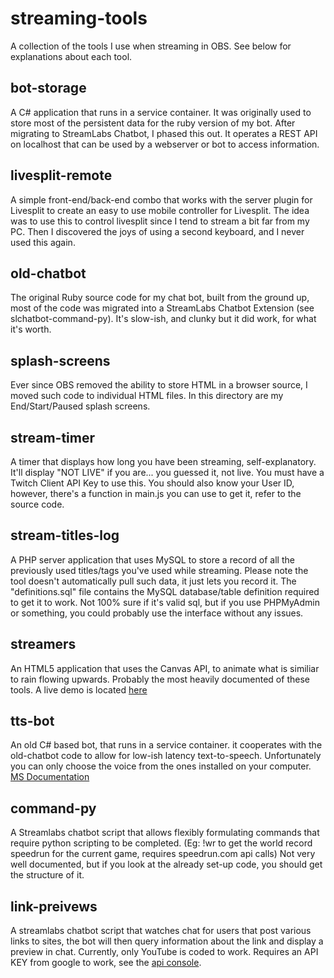 # streaming-tools
A collection of the tools I use when streaming in OBS.
See below for explanations about each tool.

## bot-storage
A C# application that runs in a service container. It was originally used to store most of the persistent data for the ruby version of my bot. After migrating to StreamLabs Chatbot, I phased this out.
It operates a REST API on localhost that can be used by a webserver or bot to access information.

## livesplit-remote
A simple front-end/back-end combo that works with the server plugin for Livesplit to create an easy to use mobile controller for Livesplit.
The idea was to use this to control livesplit since I tend to stream a bit far from my PC.
Then I discovered the joys of using a second keyboard, and I never used this again.

## old-chatbot
The original Ruby source code for my chat bot, built from the ground up, most of the code was migrated into a StreamLabs Chatbot Extension (see slchatbot-command-py).
It's slow-ish, and clunky but it did work, for what it's worth.

## splash-screens
Ever since OBS removed the ability to store HTML in a browser source, I moved such code to individual HTML files. In this directory are my End/Start/Paused splash screens.

## stream-timer
A timer that displays how long you have been streaming, self-explanatory. It'll display "NOT LIVE" if you are... you guessed it, not live. You must have a Twitch Client API Key to use this. You should also know your User ID, however, there's a function in main.js you can use to get it, refer to the source code.

## stream-titles-log
A PHP server application that uses MySQL to store a record of all the previously used titles/tags you've used while streaming. Please note the tool doesn't automatically pull such data, it just lets you record it. The "definitions.sql" file contains the MySQL database/table definition required to get it to work. Not 100% sure if it's valid sql, but if you use PHPMyAdmin or something, you could probably use the interface without any issues.

## streamers
An HTML5 application that uses the Canvas API, to animate what is similiar to rain flowing upwards. Probably the most heavily documented of these tools. A live demo is located [here](https://emptysora.github.io/streamers/main.html)

## tts-bot
An old C# based bot, that runs in a service container. it cooperates with the old-chatbot code to allow for low-ish latency text-to-speech. Unfortunately you can only choose the voice from the ones installed on your computer. [MS Documentation](https://docs.microsoft.com/en-us/previous-versions/office/developer/speech-technologies/dd167624(v%3Doffice.14))

## command-py
A Streamlabs chatbot script that allows flexibly formulating commands that require python scripting to be completed. (Eg: !wr to get the world record speedrun for the current game, requires speedrun.com api calls)
Not very well documented, but if you look at the already set-up code, you should get the structure of it.

## link-preivews
A streamlabs chatbot script that watches chat for users that post various links to sites, the bot will then query information about the link and display a preview in chat.
Currently, only YouTube is coded to work. Requires an API KEY from google to work, see the 
[api console](https://console.cloud.google.com/apis/dashboard).

